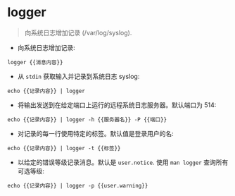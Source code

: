 # logger

> 向系统日志增加记录 (/var/log/syslog).

- 向系统日志增加记录:

`logger {{消息内容}}`

- 从 `stdin` 获取输入并记录到系统日志 syslog:

`echo {{记录内容}} | logger`

- 将输出发送到在给定端口上运行的远程系统日志服务器。默认端口为 514:

`echo {{记录内容}} | logger -h {{服务器名}} -P {{端口}}`

- 对记录的每一行使用特定的标签。默认值是登录用户的名:

`echo {{记录内容}} | logger -t {{标签}}`

- 以给定的错误等级记录消息。默认是 `user.notice`. 使用 `man logger` 查询所有可选等级:

`echo {{记录内容}} | logger -p {{user.warning}}`
